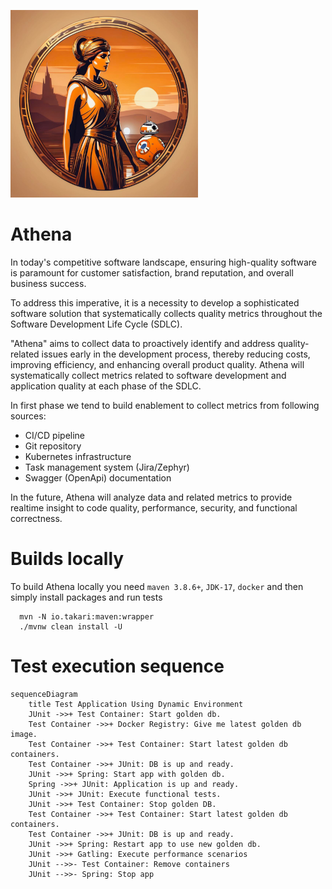 ![Athena](docs/img.png)

# Athena

In today's competitive software landscape, ensuring high-quality software is paramount for customer satisfaction, brand
reputation, and overall business success.

To address this imperative, it is a necessity to develop a sophisticated software solution that systematically collects
quality metrics throughout the Software Development Life Cycle (SDLC).

"Athena" aims to collect data to proactively identify and address quality-related issues early in the development
process, thereby reducing costs, improving efficiency, and enhancing overall product quality.
Athena will systematically collect metrics related to software development and application quality at each phase of the
SDLC.

In first phase we tend to build enablement to collect metrics from following sources:

* CI/CD pipeline
* Git repository
* Kubernetes infrastructure
* Task management system (Jira/Zephyr)
* Swagger (OpenApi) documentation

In the future, Athena will analyze data and related metrics to provide realtime insight to code quality, performance,
security, and functional correctness.

# Builds locally

To build Athena locally you need ```maven 3.8.6+```, ```JDK-17```, ```docker``` and then simply install packages and run
tests

```shell 
  mvn -N io.takari:maven:wrapper
  ./mvnw clean install -U
```

# Test execution sequence

```mermaid
sequenceDiagram
    title Test Application Using Dynamic Environment
    JUnit ->>+ Test Container: Start golden db.
    Test Container ->>+ Docker Registry: Give me latest golden db image.
    Test Container ->>+ Test Container: Start latest golden db containers.
    Test Container ->>+ JUnit: DB is up and ready.
    JUnit ->>+ Spring: Start app with golden db.
    Spring ->>+ JUnit: Application is up and ready.
    JUnit ->>+ JUnit: Execute functional tests.
    JUnit ->>+ Test Container: Stop golden DB.
    Test Container ->>+ Test Container: Start latest golden db containers.
    Test Container ->>+ JUnit: DB is up and ready.
    JUnit ->>+ Spring: Restart app to use new golden db.
    JUnit ->>+ Gatling: Execute performance scenarios
    JUnit -->>- Test Container: Remove containers
    JUnit -->>- Spring: Stop app
```